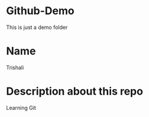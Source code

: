 # Github-Demo
This is just a demo folder

# Name
Trishali

# Description about this repo

Learning Git
